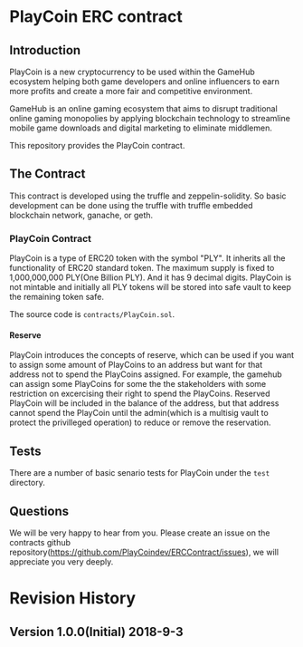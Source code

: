# PlayCoin ERC contract

## Introduction

PlayCoin is a new cryptocurrency to be used within the GameHub ecosystem helping both game developers and online influencers to earn more profits and create a more fair and competitive environment.

GameHub is an online gaming ecosystem that aims to disrupt traditional online gaming monopolies by applying blockchain technology to streamline mobile game downloads and digital marketing to eliminate middlemen. 

This repository provides the PlayCoin contract.

## The Contract

This contract is developed using the truffle and zeppelin-solidity. So basic development can be done using the truffle with truffle embedded blockchain network, ganache, or geth.

### PlayCoin Contract

PlayCoin is a type of ERC20 token with the symbol "PLY". It inherits all the functionality of ERC20 standard token. The maximum supply is fixed to 1,000,000,000 PLY(One Billion PLY). And it has 9 decimal digits. PlayCoin is not mintable and initially all PLY tokens will be stored into safe vault to keep the remaining token safe.

The source code is `contracts/PlayCoin.sol`.

#### Reserve

PlayCoin introduces the concepts of reserve, which can be used if you want to assign some amount of PlayCoins to an address but want for that address not to spend the PlayCoins assigned. For example, the gamehub can assign some PlayCoins for some the the stakeholders with some restriction on excercising their right to spend the PlayCoins. Reserved PlayCoin will be included in the balance of the address, but that address cannot spend the PlayCoin until the admin(which is a multisig vault to protect the privilleged operation) to reduce or remove the reservation.

## Tests

There are a number of basic senario tests for PlayCoin under the `test` directory.

## Questions

We will be very happy to hear from you. Please create an issue on the contracts github repository(https://github.com/PlayCoindev/ERCContract/issues), we will appreciate you very deeply.

# Revision History

## Version 1.0.0(Initial) 2018-9-3